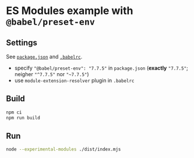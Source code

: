# ES Modules example with `@babel/preset-env`

## Settings

See [`package.json`](./package.json) and [`.babelrc`](./.babelrc).

* specify `"@babel/preset-env": "7.7.5"` in `package.json` (**exactly** `"7.7.5"`; neigher `"^7.7.5"` nor `"~7.7.5"`)
* use `module-extension-resolver` plugin in `.babelrc`

## Build

```bash
npm ci
npm run build
```

## Run

```bash
node --experimental-modules ./dist/index.mjs
```
